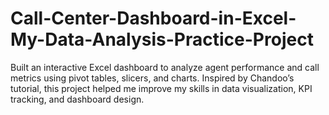 # Call-Center-Dashboard-in-Excel-My-Data-Analysis-Practice-Project
Built an interactive Excel dashboard to analyze agent performance and call metrics using pivot tables, slicers, and charts. Inspired by Chandoo’s tutorial, this project helped me improve my skills in data visualization, KPI tracking, and dashboard design.
